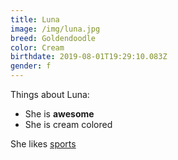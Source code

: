 ```yaml
---
title: Luna
image: /img/luna.jpg
breed: Goldendoodle
color: Cream
birthdate: 2019-08-01T19:29:10.083Z
gender: f
---
```

Things about Luna:

* She is **awesome**
* She is cream colored

She likes [sports](https://www.mlssoccer.com)